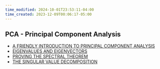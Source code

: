 ```yaml
---
time_modified: 2024-10-01T23:53:11-04:00
time_created: 2023-12-09T00:06:17-05:00
---
```



## PCA - Principal Component Analysis


- [A FRIENDLY INTRODUCTION TO PRINCIPAL COMPONENT ANALYSIS](https://peterbloem.nl/blog/pca)
- [EIGENVALUES AND EIGENVECTORS](https://peterbloem.nl/blog/pca-2)
- [PROVING THE SPECTRAL THEOREM](https://peterbloem.nl/blog/pca-3)
- [THE SINGULAR VALUE DECOMPOSITION](https://peterbloem.nl/blog/pca-4)
